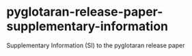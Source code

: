 # pyglotaran-release-paper-supplementary-information
Supplementary Information (SI) to the pyglotaran release paper
